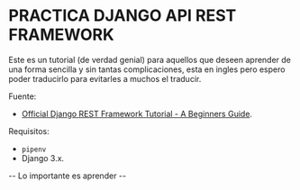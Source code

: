 # PRACTICA DJANGO API REST FRAMEWORK

Este es un tutorial (de verdad genial) para aquellos que deseen aprender de una forma sencilla y sin tantas complicaciones, esta en ingles pero espero poder traducirlo para evitarles a muchos el traducir.

Fuente: 

- [Official Django REST Framework Tutorial - A Beginners Guide](https://wsvincent.com/official-django-rest-framework-tutorial-beginners-guide/).

Requisitos:

-  `pipenv` 
- Django 3.x.


 -- Lo importante es aprender --
